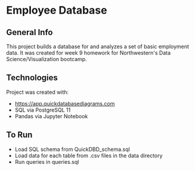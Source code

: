 # Employee Database

## General Info

This project builds a database for and analyzes a set of basic employment data. It was created for week 9 homework for Northwestern's Data Science/Visualization bootcamp.

## Technologies

Project was created with:

* https://app.quickdatabasediagrams.com
* SQL via PostgreSQL 11
* Pandas via Jupyter Notebook

## To Run

* Load SQL schema from QuickDBD_schema.sql
* Load data for each table from .csv files in the data directory
* Run queries in queries.sql
